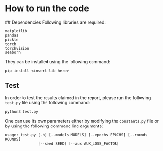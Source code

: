 # How to run the code

## Dependencies
Following libraries are required:
```
matplotlib
pandas
pickle
torch
torchvision
seaborn
```
They can be installed using the following command:
```
pip install <insert lib here>
```
## Test
In order to test the results claimed in the report, please run the following `test.py` file using the following command:
```
python3 test.py
```
One can use its own parameters either by modifying the `constants.py` file or by using the following command line arguments:
```
usage: test.py [-h] [--models MODELS] [--epochs EPOCHS] [--rounds ROUNDS]
               [--seed SEED] [--aux AUX_LOSS_FACTOR]
```